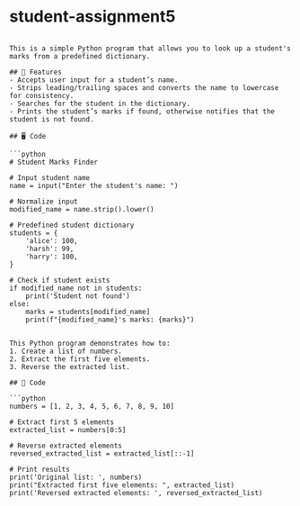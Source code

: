 # student-assignment5
``` Student Marks Finder

This is a simple Python program that allows you to look up a student's marks from a predefined dictionary.

## 📌 Features
- Accepts user input for a student’s name.  
- Strips leading/trailing spaces and converts the name to lowercase for consistency.  
- Searches for the student in the dictionary.  
- Prints the student’s marks if found, otherwise notifies that the student is not found.  

## 🖥️ Code

```python
# Student Marks Finder

# Input student name
name = input("Enter the student's name: ")

# Normalize input
modified_name = name.strip().lower()

# Predefined student dictionary
students = {
    'alice': 100,
    'harsh': 99,
    'harry': 100,
}

# Check if student exists
if modified_name not in students:
    print('Student not found')
else:
    marks = students[modified_name]
    print(f"{modified_name}'s marks: {marks}")
```
```# 🔄 List Extraction and Reversal

This Python program demonstrates how to:  
1. Create a list of numbers.  
2. Extract the first five elements.  
3. Reverse the extracted list.  

## 📌 Code

```python
numbers = [1, 2, 3, 4, 5, 6, 7, 8, 9, 10]

# Extract first 5 elements
extracted_list = numbers[0:5]

# Reverse extracted elements
reversed_extracted_list = extracted_list[::-1]

# Print results
print('Original list: ', numbers)
print("Extracted first five elements: ", extracted_list)
print('Reversed extracted elements: ', reversed_extracted_list)

